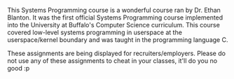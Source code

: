 This Systems Programming course is a wonderful course ran by Dr. Ethan Blanton. It was the first official Systems Programming course implemented into the University at Buffalo's Computer Science curriculum. This course covered low-level systems programming in userspace at the userspace/kernel boundary and was taught in the programming language C.




These assignments are being displayed for recruiters/employers. Please do not use any of these assignments to cheat in your classes, it'll do you no good :p